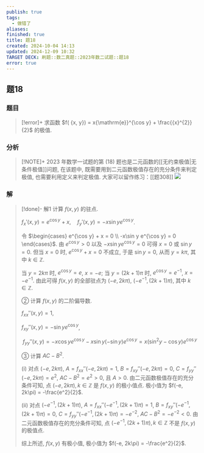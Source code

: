 ```yaml
---
publish: true
tags:
  - 做错了
aliases: 
finished: true
title: 题18
created: 2024-10-04 14:13
updated: 2024-12-09 10:32
TARGET DECK: 刷题::数二真题::2023年数二试题::题18
error: true
---
```

## 题18
### 题目
> [!error]+
> 求函数 $f( {x, y}) = x{\mathrm{e}}^{\cos y} + \frac{{x}^{2}}{2}$ 的极值.
### 分析
> [!NOTE]+
> 2023 年数学一试题的第 (18) 题也是二元函数的[[无约束极值|无条件极值]]问题, 在该题中, 既需要用到二元函数极值存在的充分条件来判定极值, 也需要利用定义来判定极值. 大家可以留作练习：[[题308]]
> ![](https://img.hwenyi.live/202412091957972.webp)
### 解
> [!done]-
> 解1 计算 $f(x, y)$ 的驻点.
> 
> $f_x'(x, y) = e^{\cos y} + x, \quad f_y'(x, y) = -x\sin y e^{\cos y}$.
> 
> 令 $\begin{cases} e^{\cos y} + x = 0 \\ -x\sin y e^{\cos y} = 0 \end{cases}$. 由 $e^{\cos y} > 0$ 以及 $-x\sin y e^{\cos y} = 0$ 可得 $x = 0$ 或 $\sin y = 0$. 但当 $x = 0$ 时, $e^{\cos y} + x = 0$ 不成立, 于是 $\sin y = 0$, 从而 $y = k\pi$, 其中 $k \in \mathbb{Z}$.
> 
> 当 $y = 2k\pi$ 时, $e^{\cos y} = e$, $x = -e$; 当 $y = (2k + 1)\pi$ 时, $e^{\cos y} = e^{-1}$, $x = -e^{-1}$. 由此可得 $f(x, y)$ 的全部驻点为 $(-e, 2k\pi)$, $(-e^{-1}, (2k + 1)\pi)$, 其中 $k \in \mathbb{Z}$.
> 
> ② 计算 $f(x, y)$ 的二阶偏导数.
> 
> $f_{xx}''(x, y) = 1$,
> 
> $f_{xy}''(x, y) = -\sin y e^{\cos y}$,
> 
> $$f_{yy}''(x, y) = -x\cos y e^{\cos y} - x\sin y (-\sin y)e^{\cos y} = x(\sin^2 y - \cos y)e^{\cos y}$$
> 
> ③ 计算 $AC - B^2$.
> 
> (i) 对点 $(-e, 2k\pi)$, $A = f_{xx}''(-e, 2k\pi) = 1$, $B = f_{xy}''(-e, 2k\pi) = 0$, $C = f_{yy}''(-e, 2k\pi) = e^2$, $AC - B^2 = e^2 > 0$, 且 $A > 0$. 由二元函数极值存在的充分条件可知, 点 $(-e, 2k\pi), k \in \mathbb{Z}$ 是 $f(x, y)$ 的极小值点. 极小值为 $f(-e, 2k\pi) = -\frac{e^2}{2}$.
> 
> (ii) 对点 $(-e^{-1}, (2k + 1)\pi)$, $A = f_{xx}''(-e^{-1}, (2k + 1)\pi) = 1$, $B = f_{xy}''(-e^{-1}, (2k + 1)\pi) = 0$, $C = f_{yy}''(-e^{-1}, (2k + 1)\pi) = -e^{-2}$, $AC - B^2 = -e^{-2} < 0$. 由二元函数极值存在的充分条件可知, 点 $(-e^{-1}, (2k + 1)\pi), k \in \mathbb{Z}$ 不是 $f(x, y)$ 的极值点.
> 
> 综上所述, $f(x, y)$ 有极小值, 极小值为 $f(-e, 2k\pi) = -\frac{e^2}{2}$.